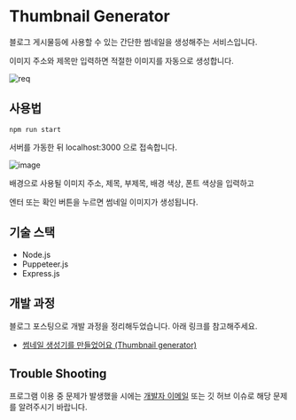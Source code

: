 # Thumbnail Generator

블로그 게시물등에 사용할 수 있는 간단한 썸네일을 생성해주는 서비스입니다.

이미지 주소와 제목만 입력하면 적절한 이미지를 자동으로 생성합니다.

![req](https://user-images.githubusercontent.com/28296575/125153639-29566480-e190-11eb-8c01-3611196e260d.png)


## 사용법

```
npm run start
```

서버를 가동한 뒤 localhost:3000 으로 접속합니다.

![image](https://user-images.githubusercontent.com/28296575/125153703-9d910800-e190-11eb-9881-3489c3233fca.png)

배경으로 사용될 이미지 주소, 제목, 부제목, 배경 색상, 폰트 색상을 입력하고

엔터 또는 확인 버튼을 누르면 썸네일 이미지가 생성됩니다.


## 기술 스택

- Node.js
- Puppeteer.js
- Express.js


## 개발 과정

블로그 포스팅으로 개발 과정을 정리해두었습니다. 아래 링크를 참고해주세요.

- [썸네일 생성기를 만들었어요 (Thumbnail generator)](https://usage.tistory.com/104)

## Trouble Shooting

프로그램 이용 중 문제가 발생했을 시에는 [개발자 이메일](mailto:kyr9389@naver.com) 또는 깃 허브 이슈로 해당 문제를 알려주시기 바랍니다.
